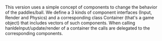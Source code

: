 
This version uses a simple concept of components to change the behavior of the paddles/ball. We define a 3 kinds of component interfaces (Input, Render and Physics) and a corresponding class Container (that's a game object) that includes vectors of such components. When calling hanldeInput/update/render of a container the calls are delegated to the corresponding components. 

